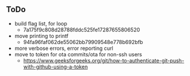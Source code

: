 ## ToDo
- build flag list, for loop
  - 7a175f9c808d28788fddc525fe17287655806520
- move printing to printf
  - 94fa96faf062de55062bb79909548e778b692bfb
- more verbose errors, error reporting curl
- move to token for ota commits/ota for non-ssh users
  - https://www.geeksforgeeks.org/git/how-to-authenticate-git-push-with-github-using-a-token
